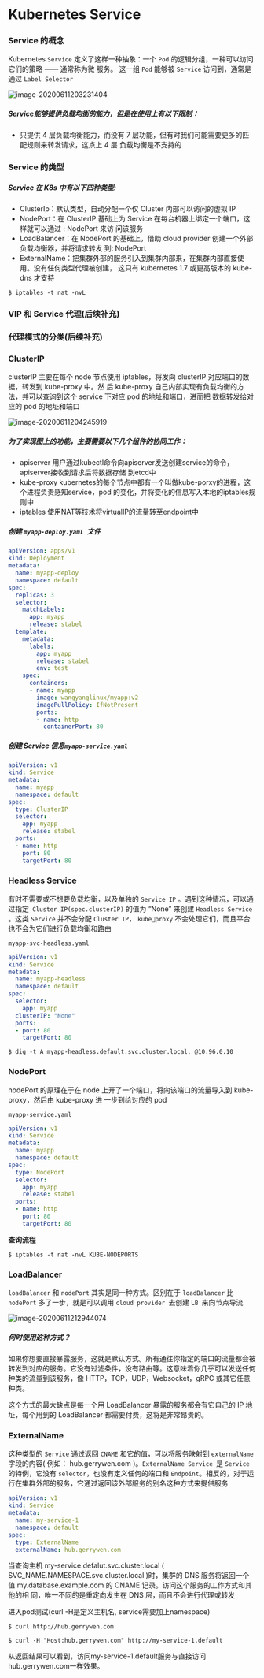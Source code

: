 # Kubernetes Service

### **Service** 的概念

Kubernetes  `Service` 定义了这样一种抽象：一个 `Pod` 的逻辑分组，一种可以访问它们的策略 —— 通常称为微
服务。 这一组 `Pod` 能够被 `Service` 访问到，通常是通过 `Label Selector`

![image-20200611203231404](/static/kubernetes/images/image-20200611203231404.png)

##### Service能够提供负载均衡的能力，但是在使用上有以下限制：

- 只提供 4 层负载均衡能力，而没有 7 层功能，但有时我们可能需要更多的匹配规则来转发请求，这点上 4 层
负载均衡是不支持的



### Service 的类型

##### Service 在 K8s 中有以下四种类型:

- ClusterIp：默认类型，自动分配一个仅 Cluster 内部可以访问的虚拟 IP
- NodePort：在 ClusterIP 基础上为 Service 在每台机器上绑定一个端口，这样就可以通过 : NodePort 来访
  问该服务
- LoadBalancer：在 NodePort 的基础上，借助 cloud provider 创建一个外部负载均衡器，并将请求转发
  到: NodePort
- ExternalName：把集群外部的服务引入到集群内部来，在集群内部直接使用。没有任何类型代理被创建，
  这只有 kubernetes 1.7 或更高版本的 kube-dns 才支持

```shell
$ iptables -t nat -nvL
```



### VIP 和 Service 代理(后续补充)





### 代理模式的分类(后续补充)



### ClusterIP

clusterIP 主要在每个 node 节点使用 iptables，将发向 clusterIP 对应端口的数据，转发到 kube-proxy 中。然
后 kube-proxy 自己内部实现有负载均衡的方法，并可以查询到这个 service 下对应 pod 的地址和端口，进而把
数据转发给对应的 pod 的地址和端口

![image-20200611204245919](/static/kubernetes/images/image-20200611204245919.png)

##### 为了实现图上的功能，主要需要以下几个组件的协同工作：

- apiserver 用户通过kubectl命令向apiserver发送创建service的命令，apiserver接收到请求后将数据存储
到etcd中
- kube-proxy kubernetes的每个节点中都有一个叫做kube-porxy的进程，这个进程负责感知service，pod
的变化，并将变化的信息写入本地的iptables规则中
- iptables 使用NAT等技术将virtualIP的流量转至endpoint中

##### 创建 `myapp-deploy.yaml `文件

```yaml
apiVersion: apps/v1 
kind: Deployment 
metadata:
  name: myapp-deploy
  namespace: default
spec:
  replicas: 3
  selector:
    matchLabels:
      app: myapp
      release: stabel
  template:
    metadata:
      labels:
        app: myapp
        release: stabel
        env: test
    spec:
      containers:
      - name: myapp
        image: wangyanglinux/myapp:v2
        imagePullPolicy: IfNotPresent
        ports:
        - name: http
          containerPort: 80
```

##### 创建 Service 信息` myapp-service.yaml `

```yaml
apiVersion: v1
kind: Service
metadata:
  name: myapp
  namespace: default
spec:
  type: ClusterIP
  selector:
    app: myapp
    release: stabel
  ports:
  - name: http
    port: 80
    targetPort: 80
```



### Headless Service

有时不需要或不想要负载均衡，以及单独的 `Service IP` 。遇到这种情况，可以通过指定` Cluster
IP(spec.clusterIP)` 的值为 “None” 来创建 `Headless Service `。这类 `Service` 并不会分配 `Cluster IP`， `kubeproxy` 不会处理它们，而且平台也不会为它们进行负载均衡和路由

`myapp-svc-headless.yaml `

```yaml
apiVersion: v1
kind: Service
metadata:
  name: myapp-headless
  namespace: default
spec:
  selector:
    app: myapp
  clusterIP: "None"
  ports:
  - port: 80
    targetPort: 80
```

```shell
$ dig -t A myapp-headless.default.svc.cluster.local. @10.96.0.10
```

### NodePort

nodePort 的原理在于在 node 上开了一个端口，将向该端口的流量导入到 kube-proxy，然后由 kube-proxy 进
一步到给对应的 pod

`myapp-service.yaml `

```yaml
apiVersion: v1
kind: Service
metadata:
  name: myapp
  namespace: default
spec:
  type: NodePort
  selector:
    app: myapp
    release: stabel
  ports:
  - name: http
    port: 80
    targetPort: 80
```

**查询流程**

```shell
$ iptables -t nat -nvL KUBE-NODEPORTS
```



### LoadBalancer

`loadBalancer` 和 `nodePort` 其实是同一种方式。区别在于 `loadBalancer` 比 `nodePort` 多了一步，就是可以调用
`cloud provider `去创建 `LB `来向节点导流

![image-20200611212944074](/static/kubernetes/images/image-20200611212944074.png)

##### 何时使用这种方式？

如果你想要直接暴露服务，这就是默认方式。所有通往你指定的端口的流量都会被转发到对应的服务。它没有过滤条件，没有路由等。这意味着你几乎可以发送任何种类的流量到该服务，像 HTTP，TCP，UDP，Websocket，gRPC 或其它任意种类。

这个方式的最大缺点是每一个用 LoadBalancer 暴露的服务都会有它自己的 IP 地址，每个用到的 LoadBalancer 都需要付费，这将是非常昂贵的。



### ExternalName

这种类型的 `Service` 通过返回 `CNAME` 和它的值，可以将服务映射到 `externalName` 字段的内容( 例如：
hub.gerrywen.com )。`ExternalName Service `是 `Service `的特例，它没有 `selector`，也没有定义任何的端口和
`Endpoint`。相反的，对于运行在集群外部的服务，它通过返回该外部服务的别名这种方式来提供服务

```yaml
apiVersion: v1
kind: Service
metadata:
  name: my-service-1
  namespace: default
spec:
  type: ExternalName
  externalName: hub.gerrywen.com
```

当查询主机 my-service.defalut.svc.cluster.local ( SVC_NAME.NAMESPACE.svc.cluster.local )时，集群的
DNS 服务将返回一个值 my.database.example.com 的 CNAME 记录。访问这个服务的工作方式和其他的相
同，唯一不同的是重定向发生在 DNS 层，而且不会进行代理或转发

进入pod测试(curl -H是定义主机名, service需要加上namespace)

```shell
$ curl http://hub.gerrywen.com
```

```shell
$ curl -H "Host:hub.gerrywen.com" http://my-service-1.default
```

从返回结果可以看到，访问my-service-1.default服务与直接访问hub.gerrywen.com一样效果。

























